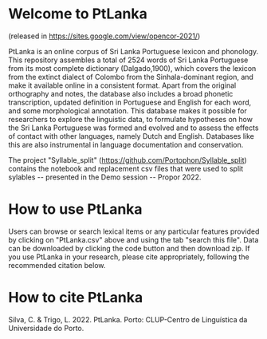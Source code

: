 # Welcome to PtLanka

(released in https://sites.google.com/view/opencor-2021/)

PtLanka is an online corpus of Sri Lanka Portuguese lexicon and phonology. This repository assembles a total of 2524 words of Sri Lanka Portuguese from its most complete dictionary (Dalgado,1900), which covers the lexicon from the extinct dialect of Colombo from the Sinhala-dominant region, and make it available online in a consistent format. Apart from the original orthography and notes, the database also includes a broad phonetic transcription, updated definition in Portuguese and English for each word, and some morphological annotation. This database makes it possible for researchers to explore the linguistic data, to formulate hypotheses on how the Sri Lanka Portuguese was formed and evolved and to assess the effects of contact with other languages, namely Dutch and English. Databases like this are  also instrumental in language documentation and conservation.

The project "Syllable_split" (https://github.com/Portophon/Syllable_split) contains the notebook and replacement csv files that were used to split sylables -- presented in the Demo session -- Propor 2022.

# How to use PtLanka

Users can browse or search lexical items or any particular features provided by clicking on "PtLanka.csv" above and using the tab "search this file". Data can be downloaded by clicking the code button and then download zip. If you use PtLanka in your research, please cite appropriately, following the recommended citation below.

# How to cite PtLanka

Silva, C. & Trigo, L. 2022. PtLanka. Porto: CLUP-Centro de Linguística da Universidade do Porto.

